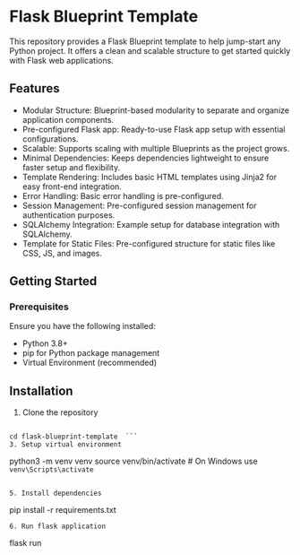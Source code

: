 # Flask Blueprint Template
This repository provides a Flask Blueprint template to help jump-start any Python project. It offers a clean and scalable structure to get started quickly with Flask web applications.

## Features
* Modular Structure: Blueprint-based modularity to separate and organize application components.
* Pre-configured Flask app: Ready-to-use Flask app setup with essential configurations.
* Scalable: Supports scaling with multiple Blueprints as the project grows.
* Minimal Dependencies: Keeps dependencies lightweight to ensure faster setup and flexibility.
* Template Rendering: Includes basic HTML templates using Jinja2 for easy front-end integration.
* Error Handling: Basic error handling is pre-configured.
* Session Management: Pre-configured session management for authentication purposes.
* SQLAlchemy Integration: Example setup for database integration with SQLAlchemy.
* Template for Static Files: Pre-configured structure for static files like CSS, JS, and images.
  
## Getting Started
### Prerequisites
Ensure you have the following installed:

- Python 3.8+
- pip for Python package management
- Virtual Environment (recommended)

## Installation
1. Clone the repository
  ```git clone https://github.com/your-username/flask-blueprint-template.git
   
  cd flask-blueprint-template  ```
3. Setup virtual environment
   ```
   python3 -m venv venv
   source venv/bin/activate  # On Windows use `venv\Scripts\activate`
   ```
   
5. Install dependencies
```
pip install -r requirements.txt

```
6. Run flask application
```
flask run

```
